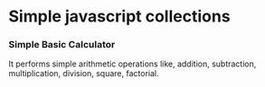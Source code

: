 # Simple javascript collections

### Simple Basic Calculator

It performs simple arithmetic operations like, addition, subtraction, multiplication, division, square, factorial.
